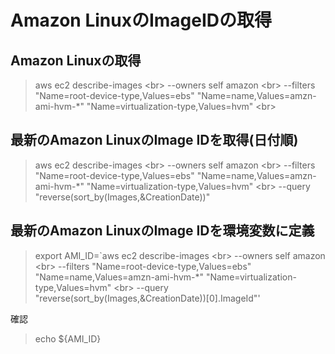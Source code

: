 # Amazon LinuxのImageIDの取得

## Amazon Linuxの取得

> aws ec2 describe-images \<br>
> --owners self amazon \<br>
> --filters "Name=root-device-type,Values=ebs" "Name=name,Values=amzn-ami-hvm-*" "Name=virtualization-type,Values=hvm" \<br>

## 最新のAmazon LinuxのImage IDを取得(日付順)

> aws ec2 describe-images \<br>
> --owners self amazon \<br>
> --filters "Name=root-device-type,Values=ebs" "Name=name,Values=amzn-ami-hvm-*" "Name=virtualization-type,Values=hvm" \<br>
> --query "reverse(sort_by(Images,&CreationDate))"<br>

## 最新のAmazon LinuxのImage IDを環境変数に定義

> export AMI_ID=`aws ec2 describe-images \<br>
> --owners self amazon \<br>
> --filters "Name=root-device-type,Values=ebs" "Name=name,Values=amzn-ami-hvm-*" "Name=virtualization-type,Values=hvm" \<br>
> --query "reverse(sort_by(Images,&CreationDate))[0].ImageId"'<br>

確認

> echo ${AMI_ID}
